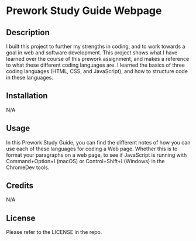 # Prework Study Guide Webpage

## Description

I built this project to further my strengths in coding, and to work towards a goal in web and software development.  This project shows what I have learned over the course of this prework assignment, and makes a reference to what these different coding languages are.  I learned the basics of three coding languages (HTML, CSS, and JavaScript), and how to structure code in these languages.


## Installation

N/A

## Usage

In this Prework Study Guide, you can find the different notes of how you can use each of these languages for coding a Web page.  Whether this is to format your paragraphs on a web page, to see if JavaScript is running with Command+Option+I (macOS) or Control+Shift+I (Windows) in the ChromeDev tools.

## Credits

N/A

## License

Please refer to the LICENSE in the repo.
